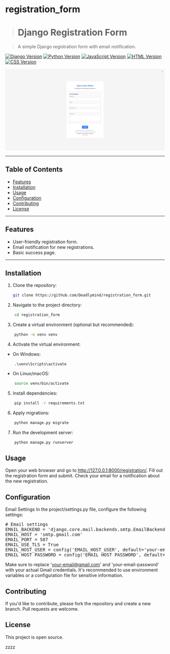 # registration_form
>
> # Django Registration Form

<!-- ![Project Image](https://raw.githubusercontent.com/Deadlymind/registration_form/main/readme_image.png) -->

<!-- [![Project Video](src/readme_image.png)](src/Recording.mp4) -->

> A simple Django registration form with email notification.


<!-- [![License: MIT](https://img.shields.io/badge/License-MIT-yellow.svg)](https://opensource.org/licenses/MIT) -->
[![Django Version](https://img.shields.io/badge/Django-4.2-blue.svg)](https://www.djangoproject.com/)
[![Python Version](https://img.shields.io/badge/Python-3.12-blue.svg)](https://www.python.org/)
[![JavaScript Version](https://img.shields.io/badge/JavaScript-ES6-yellow.svg)](https://www.javascript.com/)
[![HTML Version](https://img.shields.io/badge/HTML-5-orange.svg)](https://html.spec.whatwg.org/multipage/)
[![CSS Version](https://img.shields.io/badge/CSS-3-blue.svg)](https://www.w3.org/Style/CSS/)

![Project Image](https://raw.githubusercontent.com/Deadlymind/registration_form/main/readme_image.png)


---

## Table of Contents

- [Features](#features)
- [Installation](#installation)
- [Usage](#usage)
- [Configuration](#configuration)
- [Contributing](#contributing)
- [License](#license)

---

## Features

- User-friendly registration form.
- Email notification for new registrations.
- Basic success page.

---

## Installation

1. Clone the repository:
   ```bash
   git clone https://github.com/Deadlymind/registration_form.git
   ```
2. Navigate to the project directory:
```bash
    cd registration_form
```

3. Create a virtual environment (optional but recommended):
```bash
    python -m venv venv
```

4. Activate the virtual environment:

- On Windows:
```
    .\venv\Scripts\activate
```

- On Linux/macOS:
```bash
    source venv/bin/activate
```

5. Install dependencies:
```bash
    pip install -r requirements.txt
```
6. Apply migrations:
```bash
    python manage.py migrate
```
7. Run the development server:
```bash
    python manage.py runserver
```

## Usage
Open your web browser and go to http://127.0.0.1:8000/registration/.
Fill out the registration form and submit.
Check your email for a notification about the new registration.

## Configuration
Email Settings
In the project/settings.py file, configure the following settings:

<pre>
# Email settings
EMAIL_BACKEND = 'django.core.mail.backends.smtp.EmailBackend'
EMAIL_HOST = 'smtp.gmail.com'
EMAIL_PORT = 587
EMAIL_USE_TLS = True
EMAIL_HOST_USER = config('EMAIL_HOST_USER', default='your-email@gmail.com')
EMAIL_HOST_PASSWORD = config('EMAIL_HOST_PASSWORD', default='your-email-password')
</pre>
Make sure to replace 'your-email@gmail.com' and 'your-email-password' with your actual Gmail credentials. It's recommended to use environment variables or a configuration file for sensitive information.

## Contributing

If you'd like to contribute, please fork the repository and create a new branch. Pull requests are welcome.

## License

This project is open source. 

zzzz
